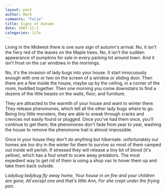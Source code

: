 ```yaml
--- 
layout: post
author: Mark
comments: "false"
title: Signs of Autumn
date: 2007-11-1
categories: life
---
```

Living in the Midwest there is one sure sign of autumn's arrival.  No, it isn't the fiery red of the leaves on the Maple trees. No, it isn't the sudden appearance of pumpkins for sale in every parking lot around town.  And it isn't frost on the car windows in the mornings.

No,  it's the invasion of lady bugs into your house.  It start innocuously enough with one or two on the screen of a window or sliding door.  Then there are a few inside the house, maybe up by the ceiling, in a corner of the room, huddled together.  Then one morning you come downstairs to find a dozens of the little beasts on the walls, floor, and furniture.

They are attracted to the warmth of your house and want to winter there.  They release pheromones, which tell all the other lady bugs where to go.  Being tiny little monsters, they are able to sneak through cracks and crevices not easily found or plugged.  Once you've had them once, you'll continue to get them; the pheromones don't fade from year to year, washing the house to remove the pheromone trail is almost impossible.

Once in your house they don't <i>do</i> anything but hibernate.  unfortunately our homes are too dry in the winter for them to survive so most of them camped out inside will perish.  If stressed they will release a tiny bit of blood (it's yellow), which has a foul smell to scare away predators.  The most expedient way to get rid of them is using a shop vac to hover them up and take them back outside.

<cite>
Ladybug ladybug fly away home,
Your house in on fire and your children are gone,
All except one and that's little Ann,
For she crept under the frying pan.
</cite>
